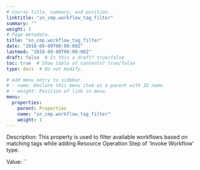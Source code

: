 ```yaml
---
# Course title, summary, and position.
linktitle: "sn_cmp.workflow_tag_filter"
summary: ""
weight: 1
# Page metadata.
title: "sn_cmp.workflow_tag_filter"
date: "2018-09-09T00:00:00Z"
lastmod: "2018-09-09T00:00:00Z"
draft: false  # Is this a draft? true/false
toc: true  # Show table of contents? true/false
type: docs  # Do not modify.

# Add menu entry to sidebar.
# - name: Declare this menu item as a parent with ID name.
# - weight: Position of link in menu.
menu:
  properties:
    parent: Properties
    name: "sn_cmp.workflow_tag_filter"
    weight: 1
---
```


Description: This property is used to filter available workflows based on matching tags while adding Resource Operation Step of 'Invoke Workflow' type.


Value: ``